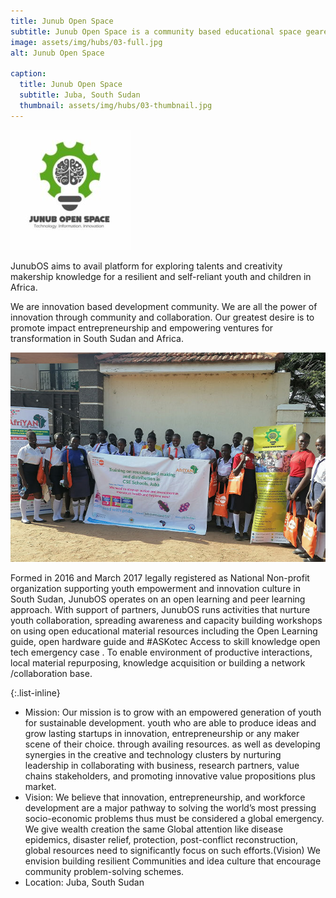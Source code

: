 ```yaml
---
title: Junub Open Space
subtitle: Junub Open Space is a community based educational space geared towards peace building among youth through knowledge exposures, providing access to facilities that enhance skills and peer networks.
image: assets/img/hubs/03-full.jpg
alt: Junub Open Space

caption:
  title: Junub Open Space
  subtitle: Juba, South Sudan
  thumbnail: assets/img/hubs/03-thumbnail.jpg
---
```


![Junub Open Space](../assets/img/hubs/03-logo.png)

JunubOS aims to avail platform for exploring talents and creativity makership knowledge for a resilient and self-reliant youth and children in Africa.

We are innovation based development community. We are all the power of innovation through community and collaboration. Our greatest desire is to promote impact entrepreneurship and empowering ventures for transformation in South Sudan and Africa.

![Junub Open Space](/assets/img/hubs/03-content.jpg)

Formed in 2016 and March 2017 legally registered as National Non-profit organization supporting youth empowerment and innovation culture in South Sudan, JunubOS operates on an open learning and peer learning approach. With support of partners, JunubOS runs activities that nurture youth collaboration, spreading awareness and capacity building workshops on using open educational material resources including the Open Learning guide, open hardware guide and #ASKotec Access to skill knowledge open tech emergency case . To enable environment of productive interactions, local material repurposing, knowledge acquisition or building a network /collaboration base.

{:.list-inline}
- Mission: Our mission is to grow with an empowered generation of youth for sustainable development. youth who are able to produce ideas and grow lasting startups in innovation, entrepreneurship or any maker scene of their choice. through availing resources. as well as developing synergies in the creative and technology clusters by nurturing leadership in collaborating with business, research partners, value chains stakeholders, and promoting innovative value propositions plus market.
- Vision: We believe that innovation, entrepreneurship, and workforce development are a major pathway to solving the world’s most pressing socio-economic problems thus must be considered a global emergency. We give wealth creation the same Global attention like disease epidemics, disaster relief, protection, post-conflict reconstruction, global resources need to significantly focus on such efforts.(Vision) We envision building resilient Communities and idea culture that encourage community problem-solving schemes.
- Location: Juba, South Sudan